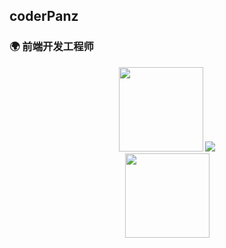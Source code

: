 
## coderPanz 

### 🌍 前端开发工程师



<div align="center"> 
<img height="135px" src="https://github-readme-stats.vercel.app/api?username=coderPanz&hide_title=true&show_icons=true" /> 
<img src="https://github-readme-stats.vercel.app/api/top-langs/?username=coderPanz&hide_title=true&layout=compact&langs_count=6&text_color=000&icon_color=fff&card_width=380" />
</div>


<div align="center"> 
  <img height="135px" src="https://github-readme-streak-stats.herokuapp.com/?user=coderPanz&card_width=1106" /> 
</div>
